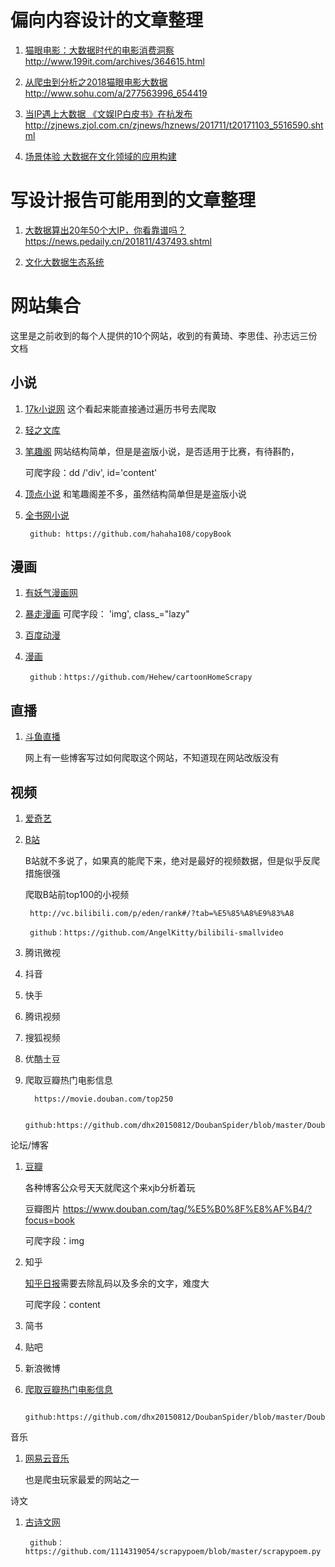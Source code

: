 # 偏向内容设计的文章整理 #

1. [猫眼电影：大数据时代的电影消费洞察](http://www.199it.com/archives/364615.html) http://www.199it.com/archives/364615.html

2. [从爬虫到分析之2018猫眼电影大数据](http://www.sohu.com/a/277563996_654419) http://www.sohu.com/a/277563996_654419

3. [当IP遇上大数据 《文娱IP白皮书》在杭发布](http://zjnews.zjol.com.cn/zjnews/hznews/201711/t20171103_5516590.shtml)
http://zjnews.zjol.com.cn/zjnews/hznews/201711/t20171103_5516590.shtml

4. [场景体验 大数据在文化领域的应用构建](https://www.jianshu.com/p/6a22ca101051) 

# 写设计报告可能用到的文章整理 #

1. [大数据算出20年50个大IP，你看靠谱吗？](https://news.pedaily.cn/201811/437493.shtml)https://news.pedaily.cn/201811/437493.shtml

2. [文化大数据生态系统](https://baike.baidu.com/item/%E6%96%87%E5%8C%96%E5%A4%A7%E6%95%B0%E6%8D%AE%E7%94%9F%E6%80%81%E7%B3%BB%E7%BB%9F/19398433)


# 网站集合 #

这里是之前收到的每个人提供的10个网站，收到的有黄琦、李思佳、孙志远三份文档

## 小说 ##

1. [17k小说网](http://www.17k.com/)
这个看起来能直接通过遍历书号去爬取

2. [轻之文库](https://www.linovel.net/)

3. [笔趣阁](http://www.biqukan.cc/)
 网站结构简单，但是是盗版小说，是否适用于比赛，有待斟酌，
	
	可爬字段：dd /'div', id='content'

4. [顶点小说](https://www.23us.so/)
和笔趣阁差不多，虽然结构简单但是是盗版小说

5. [全书网小说]( http://www.quanshuwang.com/) 

	 	github: https://github.com/hahaha108/copyBook





## 漫画 ##

1. [有妖气漫画网](http://www.u17.com/) 

2. [暴走漫画](http://www.cnblogs.com/over140/p/4440137.html)
	可爬字段： 'img', class_="lazy"

3. [百度动漫](https://cartoon.baidu.com/recommend)

4. [漫画](http://www.dm5.com/) 

		github：https://github.com/Hehew/cartoonHomeScrapy



## 直播 ##

1. [斗鱼直播](https://www.douyu.com/) 

	网上有一些博客写过如何爬取这个网站，不知道现在网站改版没有



## 视频 ##

1. [爱奇艺](https://www.iqiyi.com/) 

2. [B站](http://vc.bilibili.com/p/eden/rank#/?tab=%E5%85%A8%E9%83%A8)

	B站就不多说了，如果真的能爬下来，绝对是最好的视频数据，但是似乎反爬措施很强
	
	爬取B站前top100的小视频 

   		http://vc.bilibili.com/p/eden/rank#/?tab=%E5%85%A8%E9%83%A8

   		github：https://github.com/AngelKitty/bilibili-smallvideo

3. 腾讯微视

4. 抖音

5. 快手

6. 腾讯视频

7. 搜狐视频

8. 优酷土豆

9. 爬取豆瓣热门电影信息

  		 https://movie.douban.com/top250

   		github:https://github.com/dhx20150812/DoubanSpider/blob/master/DoubanTOP250.py



论坛/博客

1. [豆瓣](https://www.douban.com/) 

   	各种博客公众号天天就爬这个来xjb分析着玩

	豆瓣图片 https://www.douban.com/tag/%E5%B0%8F%E8%AF%B4/?focus=book

  	 可爬字段：img

2. 知乎

   	[知乎日报]( http://daily.zhihu.com/)需要去除乱码以及多余的文字，难度大

   	可爬字段：content

3. 简书

4. 贴吧

5. 新浪微博

6. [爬取豆瓣热门电影信息 ]( https://movie.douban.com/top250)

  	 	github:https://github.com/dhx20150812/DoubanSpider/blob/master/DoubanTOP250.py



音乐

1. [网易云音乐](https://music.163.com/) 

   	也是爬虫玩家最爱的网站之一



诗文

1. [古诗文网](https://www.gushiwen.org/) 

   		github：https://github.com/1114319054/scrapypoem/blob/master/scrapypoem.py